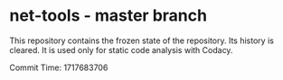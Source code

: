 # net-tools - master branch

This repository contains the frozen state of the repository.
Its history is cleared. It is used only for static code
analysis with Codacy.

Commit Time: 1717683706
